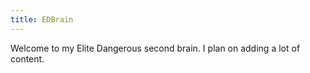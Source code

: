 ```yaml
---
title: EDBrain
---
```


Welcome to my Elite Dangerous second brain.
I plan on adding a lot of content.

